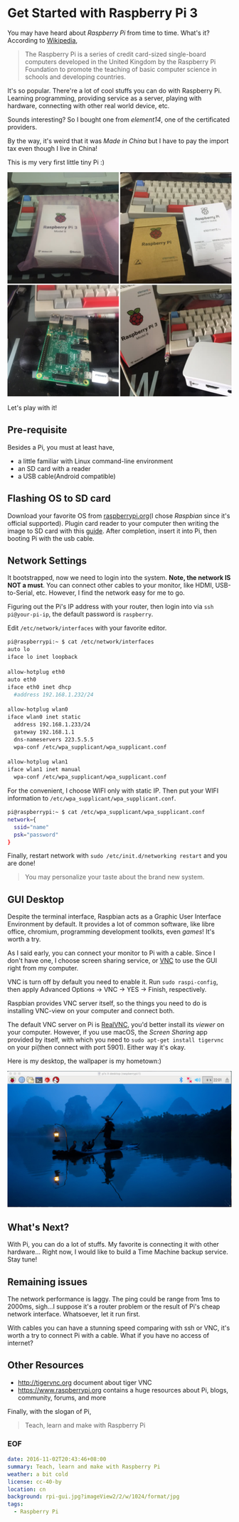 Get Started with Raspberry Pi 3
===
You may have heard about *Raspberry Pi* from time to time. What's it? According to [Wikipedia][wiki],

> The Raspberry Pi is a series of credit card-sized single-board computers developed in the United Kingdom by the Raspberry Pi Foundation to promote the teaching of basic computer science in schools and developing countries.

It's so popular. There're a lot of cool stuffs you can do with Raspberry Pi. Learning programming, providing service as a server, playing with hardware, connecting with other real world device, etc.

Sounds interesting? So I bought one from *element14*, one of the certificated providers.

By the way, it's weird that it was *Made in China* but I have to pay the import tax even though I live in China!

This is my very first little tiny Pi :)

![Raspberry Pi 3](rpi.jpg?imageView2/2/w/1024/format/jpg)

Let's play with it!

## Pre-requisite
Besides a Pi, you must at least have,

- a little familiar with Linux command-line environment
- an SD card with a reader
- a USB cable(Android compatible)

## Flashing OS to SD card
Download your favorite OS from [raspberrypi.org][os](I chose *Raspbian* since it's official supported). Plugin card reader to your computer then writing the image to SD card with this [guide][installation guide]. After completion, insert it into Pi, then booting Pi with the usb cable.

## Network Settings
It bootstrapped, now we need to login into the system. **Note, the network IS NOT a must**. You can connect other cables to your monitor, like HDMI, USB-to-Serial, etc. However, I find the network easy for me to go.

Figuring out the Pi's IP address with your router, then login into via `ssh pi@your-pi-ip`, the default password is `raspberry`.

Edit `/etc/network/interfaces` with your favorite editor.

```sh
pi@raspberrypi:~ $ cat /etc/network/interfaces
auto lo
iface lo inet loopback

allow-hotplug eth0
auto eth0
iface eth0 inet dhcp
  #address 192.168.1.232/24

allow-hotplug wlan0
iface wlan0 inet static
  address 192.168.1.233/24
  gateway 192.168.1.1
  dns-nameservers 223.5.5.5
  wpa-conf /etc/wpa_supplicant/wpa_supplicant.conf

allow-hotplug wlan1
iface wlan1 inet manual
  wpa-conf /etc/wpa_supplicant/wpa_supplicant.conf
```

For the convenient, I choose WIFI only with static IP. Then put your WIFI information to `/etc/wpa_supplicant/wpa_supplicant.conf`.

```sh
pi@raspberrypi:~ $ cat /etc/wpa_supplicant/wpa_supplicant.conf
network={
  ssid="name"
  psk="password"
}
```

Finally, restart network with `sudo /etc/init.d/networking restart` and you are done!

> You may personalize your taste about the brand new system.

## GUI Desktop
Despite the terminal interface, Raspbian acts as a Graphic User Interface Environment by default. It provides a lot of common software, like libre office, chromium, programming development toolkits, even *games*! It's worth a try.

As I said early, you can connect your monitor to Pi with a cable. Since I don't have one, I choose screen sharing service, or [VNC][vnc] to use the GUI right from my computer.

VNC is turn off by default you need to enable it. Run `sudo raspi-config`, then apply Advanced Options -> VNC -> YES -> Finish, respectively.

Raspbian provides VNC server itself, so the things you need to do is installing VNC-view on your computer and connect both.

The default VNC server on Pi is [RealVNC][realvnc], you'd better install its *viewer* on your computer. However, if you use macOS, the *Screen Sharing* app provided by itself, with which you need to `sudo apt-get install tigervnc` on your pi(then connect with port 5901). Either way it's okay.

Here is my desktop, the wallpaper is my hometown:)

![wallpaper](rpi-gui.jpg?imageView2/2/w/1024/format/jpg)

## What's Next?
With Pi, you can do a lot of stuffs. My favorite is connecting it with other hardware... Right now, I would like to build a Time Machine backup service. Stay tune! 

## Remaining issues
The network performance is laggy. The ping could be range from 1ms to 2000ms, sigh...I suppose it's a router problem or the result of Pi's cheap network interface. Whatsoever, let it run first.

With cables you can have a stunning speed comparing with ssh or VNC, it's worth a try to connect Pi with a cable. What if you have no access of internet?

## Other Resources
- http://tigervnc.org document about tiger VNC
- https://www.raspberrypi.org contains a huge resources about Pi, blogs, community, forums, and more

Finally, with the slogan of Pi,

> Teach, learn and make with Raspberry Pi

### EOF
```yaml
date: 2016-11-02T20:43:46+08:00
summary: Teach, learn and make with Raspberry Pi
weather: a bit cold
license: cc-40-by
location: cn
background: rpi-gui.jpg?imageView2/2/w/1024/format/jpg
tags:
  - Raspberry Pi
```

[wiki]: https://en.wikipedia.org/wiki/Raspberry_Pi
[os]: https://www.raspberrypi.org/downloads/
[installation guide]: https://www.raspberrypi.org/documentation/installation/installing-images/README.md
[vnc]: https://en.wikipedia.org/wiki/Virtual_Network_Computing
[RealVNC]: https://www.realvnc.com
